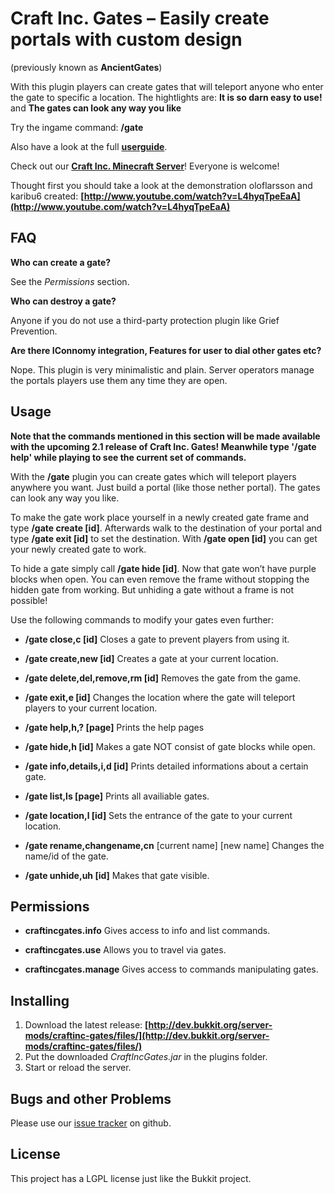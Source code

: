 # Craft Inc. Gates – Easily create portals with custom design

(previously known as __AncientGates__)

With this plugin players can create gates that will teleport anyone who enter the gate to specific a location.
The hightlights are: __It is so darn easy to use!__ and __The gates can look any way you like__

Try the ingame command: __/gate__

Also have a look at the full __[userguide](http://www.craftinc.de/blog/?p=255)__.

Check out our **[Craft Inc. Minecraft Server](http://www.craftinc.de)**! Everyone is welcome!

Thought first you should take a look at the demonstration oloflarsson and karibu6 created:
__[http://www.youtube.com/watch?v=L4hyqTpeEaA](http://www.youtube.com/watch?v=L4hyqTpeEaA)__


## FAQ

__Who can create a gate?__

See the _Permissions_ section.

__Who can destroy a gate?__

Anyone if you do not use a third-party protection plugin like Grief Prevention.

__Are there IConnomy integration, Features for user to dial other gates etc?__

Nope. This plugin is very minimalistic and plain. Server operators manage the portals players use them any time they are open.

## Usage

__Note that the commands mentioned in this section will be made available with the upcoming 2.1 release of Craft Inc. Gates! Meanwhile type '/gate help' while playing to see the current set of commands.__

With the __/gate__ plugin you can create gates which will teleport players anywhere you want. Just build a portal (like those nether portal). The gates can look any way you like.

To make the gate work place yourself in a newly created gate frame and type __/gate create [id]__. Afterwards walk to the destination of your portal and type __/gate exit [id]__ to set the destination. With __/gate open [id]__ you can get your newly created gate to work.

To hide a gate simply call __/gate hide [id]__. Now that gate won’t have purple blocks when open. You can even remove the frame without stopping the hidden gate from working. But unhiding a gate without a frame is not possible!


Use the following commands to modify your gates even further:

* __/gate close,c [id]__
Closes a gate to prevent players from using it.

* __/gate create,new [id]__
Creates a gate at your current location.

* __/gate delete,del,remove,rm [id]__
Removes the gate from the game.

* __/gate exit,e [id]__
Changes the location where the gate will teleport players to your current location.

* __/gate help,h,? [page]__ 
Prints the help pages

* __/gate hide,h [id]__
Makes a gate NOT consist of gate blocks while open.

* __/gate info,details,i,d [id]__
Prints detailed informations about a certain gate.

* __/gate list,ls [page]__
Prints all availiable gates.

* __/gate location,l [id]__
Sets the entrance of the gate to your current location.

* __/gate rename,changename,cn__ [current name] [new name]
Changes the name/id of the gate.

* __/gate unhide,uh [id]__
 Makes that gate visible.



## Permissions

* __craftincgates.info__
Gives access to info and list commands.

* __craftincgates.use__
Allows you to travel via gates.

* __craftincgates.manage__
Gives access to commands manipulating gates.

## Installing

1. Download the latest release: __[http://dev.bukkit.org/server-mods/craftinc-gates/files/](http://dev.bukkit.org/server-mods/craftinc-gates/files/)__
2. Put the downloaded _CraftIncGates.jar_ in the plugins folder.
3. Start or reload the server.

## Bugs and other Problems

Please use our [issue tracker](https://github.com/craftinc/craftinc-gates/issues?milestone=1&state=open) on github.


## License

This project has a LGPL license just like the Bukkit project.